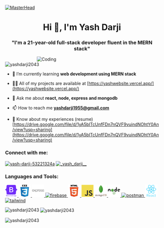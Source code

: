 [![MasterHead](https://i.pinimg.com/originals/0f/25/e4/0f25e4668c1c7740b5ed41835339d67f.gif)](https://rishavchanda.io)
<h1 align="center">Hi 👋, I'm Yash Darji</h1>
<h3 align="center">"I'm a 21-yеar-old full-stack dеvеlopеr fluеnt in thе MERN stack"</h3>
<img align="right" alt="Coding" width="400" src="https://i.pinimg.com/originals/a6/70/91/a67091c003173f3cd58801f345392dde.gif"/>

<p align="left"> <img src="https://komarev.com/ghpvc/?username=yashdarji2043&label=Profile%20views&color=0e75b6&style=flat" alt="yashdarji2043" /> </p>

- 🌱 I’m currently learning **web development using MERN stack**

- 👨‍💻 All of my projects are available at [https://yashwebsite.vercel.app/](https://yashwebsite.vercel.app/)

- 💬 Ask me about **react, node, express and mongodb**

- 📫 How to reach me **yashdarji1955@gmail.com**

- 📄 Know about my experiences (resume) [https://drive.google.com/file/d/1yA5bITcUnfFDn7nQVF9vuindNOhtY0An/view?usp=sharing](https://drive.google.com/file/d/1yA5bITcUnfFDn7nQVF9vuindNOhtY0An/view?usp=sharing)

<h3 align="left">Connect with me:</h3>
<p align="left">
<a href="https://linkedin.com/in/yash-darji-53221324a" target="blank"><img align="center" src="https://raw.githubusercontent.com/rahuldkjain/github-profile-readme-generator/master/src/images/icons/Social/linked-in-alt.svg" alt="yash-darji-53221324a" height="30" width="40" /></a>
<a href="https://instagram.com/_yash_darji__" target="blank"><img align="center" src="https://raw.githubusercontent.com/rahuldkjain/github-profile-readme-generator/master/src/images/icons/Social/instagram.svg" alt="_yash_darji__" height="30" width="40" /></a>
</p>

<h3 align="left">Languages and Tools:</h3>
<p align="left"> <a href="https://getbootstrap.com" target="_blank" rel="noreferrer"> <img src="https://raw.githubusercontent.com/devicons/devicon/master/icons/bootstrap/bootstrap-plain-wordmark.svg" alt="bootstrap" width="40" height="40"/> </a> <a href="https://www.w3schools.com/css/" target="_blank" rel="noreferrer"> <img src="https://raw.githubusercontent.com/devicons/devicon/master/icons/css3/css3-original-wordmark.svg" alt="css3" width="40" height="40"/> </a> <a href="https://expressjs.com" target="_blank" rel="noreferrer"> <img src="https://raw.githubusercontent.com/devicons/devicon/master/icons/express/express-original-wordmark.svg" alt="express" width="40" height="40"/> </a> <a href="https://firebase.google.com/" target="_blank" rel="noreferrer"> <img src="https://www.vectorlogo.zone/logos/firebase/firebase-icon.svg" alt="firebase" width="40" height="40"/> </a> <a href="https://www.w3.org/html/" target="_blank" rel="noreferrer"> <img src="https://raw.githubusercontent.com/devicons/devicon/master/icons/html5/html5-original-wordmark.svg" alt="html5" width="40" height="40"/> </a> <a href="https://developer.mozilla.org/en-US/docs/Web/JavaScript" target="_blank" rel="noreferrer"> <img src="https://raw.githubusercontent.com/devicons/devicon/master/icons/javascript/javascript-original.svg" alt="javascript" width="40" height="40"/> </a> <a href="https://www.mongodb.com/" target="_blank" rel="noreferrer"> <img src="https://raw.githubusercontent.com/devicons/devicon/master/icons/mongodb/mongodb-original-wordmark.svg" alt="mongodb" width="40" height="40"/> </a> <a href="https://nodejs.org" target="_blank" rel="noreferrer"> <img src="https://raw.githubusercontent.com/devicons/devicon/master/icons/nodejs/nodejs-original-wordmark.svg" alt="nodejs" width="40" height="40"/> </a> <a href="https://postman.com" target="_blank" rel="noreferrer"> <img src="https://www.vectorlogo.zone/logos/getpostman/getpostman-icon.svg" alt="postman" width="40" height="40"/> </a> <a href="https://reactjs.org/" target="_blank" rel="noreferrer"> <img src="https://raw.githubusercontent.com/devicons/devicon/master/icons/react/react-original-wordmark.svg" alt="react" width="40" height="40"/> </a> <a href="https://tailwindcss.com/" target="_blank" rel="noreferrer"> <img src="https://www.vectorlogo.zone/logos/tailwindcss/tailwindcss-icon.svg" alt="tailwind" width="40" height="40"/> </a> </p>

<p><img align="left" src="https://github-readme-stats.vercel.app/api/top-langs?username=yashdarji2043&show_icons=true&locale=en&layout=compact" alt="yashdarji2043" /></p>

<p>&nbsp;<img align="center" src="https://github-readme-stats.vercel.app/api?username=yashdarji2043&show_icons=true&locale=en" alt="yashdarji2043" /></p>

<p><img align="center" src="https://github-readme-streak-stats.herokuapp.com/?user=yashdarji2043&" alt="yashdarji2043" /></p>
